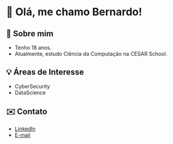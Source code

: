 # 👋 Olá, me chamo Bernardo!

## 🤔 Sobre mim
- Tenho 18 anos.  
- Atualmente, estudo Ciência da Computação na CESAR School.  

## 💡 Áreas de Interesse
- CyberSecurity  
- DataScience 

## ✉️ Contato
- [LinkedIn](linkedin.com/in/bernardomcpf)  
- [E-mail](mailto:bernardocostapintofilho@yahoo.com.br) 
